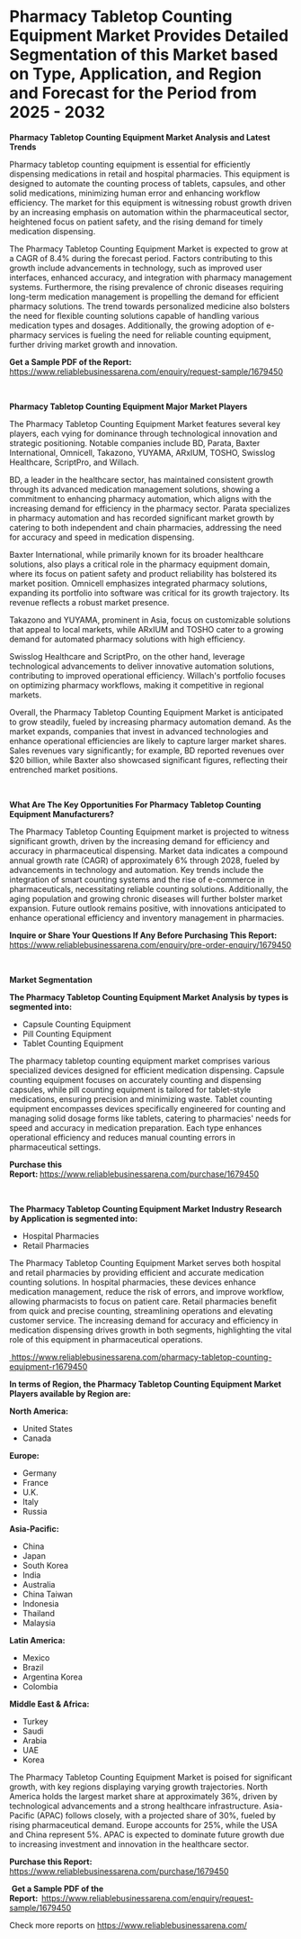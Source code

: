 <p><h1>Pharmacy Tabletop Counting Equipment Market Provides Detailed Segmentation of this Market based on Type, Application, and Region and Forecast for the Period from 2025 - 2032</h1></p><p><strong>Pharmacy Tabletop Counting Equipment Market Analysis and Latest Trends</strong></p>
<p><p>Pharmacy tabletop counting equipment is essential for efficiently dispensing medications in retail and hospital pharmacies. This equipment is designed to automate the counting process of tablets, capsules, and other solid medications, minimizing human error and enhancing workflow efficiency. The market for this equipment is witnessing robust growth driven by an increasing emphasis on automation within the pharmaceutical sector, heightened focus on patient safety, and the rising demand for timely medication dispensing.</p><p>The Pharmacy Tabletop Counting Equipment Market is expected to grow at a CAGR of 8.4% during the forecast period. Factors contributing to this growth include advancements in technology, such as improved user interfaces, enhanced accuracy, and integration with pharmacy management systems. Furthermore, the rising prevalence of chronic diseases requiring long-term medication management is propelling the demand for efficient pharmacy solutions. The trend towards personalized medicine also bolsters the need for flexible counting solutions capable of handling various medication types and dosages. Additionally, the growing adoption of e-pharmacy services is fueling the need for reliable counting equipment, further driving market growth and innovation.</p></p>
<p><strong>Get a Sample PDF of the Report:&nbsp;</strong> <a href="https://www.reliablebusinessarena.com/enquiry/request-sample/1679450?utm_campaign=3124&utm_medium=2&utm_source=Github&utm_content=ia&utm_term=25032025&utm_id=pharmacy-tabletop-counting-equipment">https://www.reliablebusinessarena.com/enquiry/request-sample/1679450</a></p>
<p>&nbsp;</p>
<p><strong>Pharmacy Tabletop Counting Equipment Major Market Players</strong></p>
<p><p>The Pharmacy Tabletop Counting Equipment Market features several key players, each vying for dominance through technological innovation and strategic positioning. Notable companies include BD, Parata, Baxter International, Omnicell, Takazono, YUYAMA, ARxIUM, TOSHO, Swisslog Healthcare, ScriptPro, and Willach.</p><p>BD, a leader in the healthcare sector, has maintained consistent growth through its advanced medication management solutions, showing a commitment to enhancing pharmacy automation, which aligns with the increasing demand for efficiency in the pharmacy sector. Parata specializes in pharmacy automation and has recorded significant market growth by catering to both independent and chain pharmacies, addressing the need for accuracy and speed in medication dispensing.</p><p>Baxter International, while primarily known for its broader healthcare solutions, also plays a critical role in the pharmacy equipment domain, where its focus on patient safety and product reliability has bolstered its market position. Omnicell emphasizes integrated pharmacy solutions, expanding its portfolio into software was critical for its growth trajectory. Its revenue reflects a robust market presence.</p><p>Takazono and YUYAMA, prominent in Asia, focus on customizable solutions that appeal to local markets, while ARxIUM and TOSHO cater to a growing demand for automated pharmacy solutions with high efficiency.</p><p>Swisslog Healthcare and ScriptPro, on the other hand, leverage technological advancements to deliver innovative automation solutions, contributing to improved operational efficiency. Willach's portfolio focuses on optimizing pharmacy workflows, making it competitive in regional markets.</p><p>Overall, the Pharmacy Tabletop Counting Equipment Market is anticipated to grow steadily, fueled by increasing pharmacy automation demand. As the market expands, companies that invest in advanced technologies and enhance operational efficiencies are likely to capture larger market shares. Sales revenues vary significantly; for example, BD reported revenues over $20 billion, while Baxter also showcased significant figures, reflecting their entrenched market positions.</p></p>
<p>&nbsp;</p>
<p><strong>What Are The Key Opportunities For Pharmacy Tabletop Counting Equipment Manufacturers?</strong></p>
<p><p>The Pharmacy Tabletop Counting Equipment market is projected to witness significant growth, driven by the increasing demand for efficiency and accuracy in pharmaceutical dispensing. Market data indicates a compound annual growth rate (CAGR) of approximately 6% through 2028, fueled by advancements in technology and automation. Key trends include the integration of smart counting systems and the rise of e-commerce in pharmaceuticals, necessitating reliable counting solutions. Additionally, the aging population and growing chronic diseases will further bolster market expansion. Future outlook remains positive, with innovations anticipated to enhance operational efficiency and inventory management in pharmacies.</p></p>
<p><strong>Inquire or Share Your Questions If Any Before Purchasing This Report:</strong> <a href="https://www.reliablebusinessarena.com/enquiry/pre-order-enquiry/1679450?utm_campaign=3124&utm_medium=2&utm_source=Github&utm_content=ia&utm_term=25032025&utm_id=pharmacy-tabletop-counting-equipment">https://www.reliablebusinessarena.com/enquiry/pre-order-enquiry/1679450</a></p>
<p>&nbsp;</p>
<p><strong>Market Segmentation</strong></p>
<p><strong>The Pharmacy Tabletop Counting Equipment Market Analysis by types is segmented into:</strong></p>
<p><ul><li>Capsule Counting Equipment</li><li>Pill Counting Equipment</li><li>Tablet Counting Equipment</li></ul></p>
<p><p>The pharmacy tabletop counting equipment market comprises various specialized devices designed for efficient medication dispensing. Capsule counting equipment focuses on accurately counting and dispensing capsules, while pill counting equipment is tailored for tablet-style medications, ensuring precision and minimizing waste. Tablet counting equipment encompasses devices specifically engineered for counting and managing solid dosage forms like tablets, catering to pharmacies' needs for speed and accuracy in medication preparation. Each type enhances operational efficiency and reduces manual counting errors in pharmaceutical settings.</p></p>
<p><strong>Purchase this Report:&nbsp;</strong><a href="https://www.reliablebusinessarena.com/purchase/1679450?utm_campaign=3124&utm_medium=2&utm_source=Github&utm_content=ia&utm_term=25032025&utm_id=pharmacy-tabletop-counting-equipment">https://www.reliablebusinessarena.com/purchase/1679450</a></p>
<p>&nbsp;</p>
<p><strong>The Pharmacy Tabletop Counting Equipment Market Industry Research by Application is segmented into:</strong></p>
<p><ul><li>Hospital Pharmacies</li><li>Retail Pharmacies</li></ul></p>
<p><p>The Pharmacy Tabletop Counting Equipment Market serves both hospital and retail pharmacies by providing efficient and accurate medication counting solutions. In hospital pharmacies, these devices enhance medication management, reduce the risk of errors, and improve workflow, allowing pharmacists to focus on patient care. Retail pharmacies benefit from quick and precise counting, streamlining operations and elevating customer service. The increasing demand for accuracy and efficiency in medication dispensing drives growth in both segments, highlighting the vital role of this equipment in pharmaceutical operations.</p></p>
<p><a href="https://www.reliablebusinessarena.com/pharmacy-tabletop-counting-equipment-r1679450?utm_campaign=3124&utm_medium=2&utm_source=Github&utm_content=ia&utm_term=25032025&utm_id=pharmacy-tabletop-counting-equipment">&nbsp;https://www.reliablebusinessarena.com/pharmacy-tabletop-counting-equipment-r1679450</a></p>
<p><strong>In terms of Region, the Pharmacy Tabletop Counting Equipment Market Players available by Region are:</strong></p>
<p>
    <p> <strong> North America: </strong>
        <ul>
            <li>United States</li>
            <li>Canada</li>
        </ul>
        </p> 
    <p> <strong> Europe: </strong>
        <ul>
            <li>Germany</li>
            <li>France</li>
            <li>U.K.</li>
            <li>Italy</li>
            <li>Russia</li>
        </ul>
        </p> 
    <p> <strong> Asia-Pacific: </strong>
        <ul>
            <li>China</li>
            <li>Japan</li>
            <li>South Korea</li>
            <li>India</li>
            <li>Australia</li>
            <li>China Taiwan</li>
            <li>Indonesia</li>
            <li>Thailand</li>
            <li>Malaysia</li>
        </ul>
        </p> 
    <p> <strong> Latin America: </strong>
        <ul>
            <li>Mexico</li>
            <li>Brazil</li>
            <li>Argentina Korea</li>
            <li>Colombia</li>
        </ul>
        </p> 
    <p> <strong> Middle East & Africa: </strong>
        <ul>
            <li>Turkey</li>
            <li>Saudi</li>
            <li>Arabia</li>
            <li>UAE</li>
            <li>Korea</li>
        </ul>
    </p>
    </p>
<p><p>The Pharmacy Tabletop Counting Equipment Market is poised for significant growth, with key regions displaying varying growth trajectories. North America holds the largest market share at approximately 36%, driven by technological advancements and a strong healthcare infrastructure. Asia-Pacific (APAC) follows closely, with a projected share of 30%, fueled by rising pharmaceutical demand. Europe accounts for 25%, while the USA and China represent 5%. APAC is expected to dominate future growth due to increasing investment and innovation in the healthcare sector.</p></p>
<p><strong>Purchase this Report: </strong><a href="https://www.reliablebusinessarena.com/purchase/1679450?utm_campaign=3124&utm_medium=2&utm_source=Github&utm_content=ia&utm_term=25032025&utm_id=pharmacy-tabletop-counting-equipment">https://www.reliablebusinessarena.com/purchase/1679450</a></p>
<p>&nbsp;<strong>Get a Sample PDF of the Report:&nbsp;&nbsp;</strong><a href="https://www.reliablebusinessarena.com/enquiry/request-sample/1679450?utm_campaign=3124&utm_medium=2&utm_source=Github&utm_content=ia&utm_term=25032025&utm_id=pharmacy-tabletop-counting-equipment">https://www.reliablebusinessarena.com/enquiry/request-sample/1679450</a></p>
<p><strong></strong></p>
<p>Check more reports on <a href="https://www.reliablebusinessarena.com/?utm_campaign=3124&utm_medium=2&utm_source=Github&utm_content=ia&utm_term=25032025&utm_id=pharmacy-tabletop-counting-equipment">https://www.reliablebusinessarena.com/</a></p>